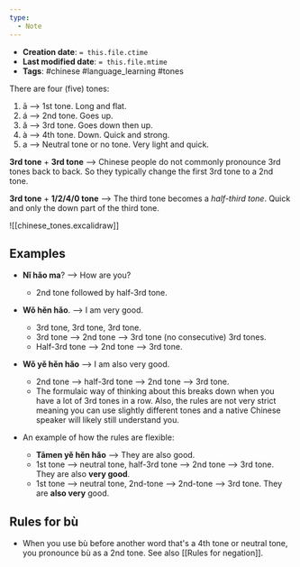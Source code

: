 ```yaml
---
type:
  - Note
---
```


* **Creation date**: `= this.file.ctime`
* **Last modified date**: `= this.file.mtime`
* **Tags**: #chinese #language_learning #tones

There are four (five) tones:

1. ā --> 1st tone. Long and flat.
2. á --> 2nd tone. Goes up.
3. ǎ --> 3rd tone. Goes down then up.
4. à --> 4th tone. Down. Quick and strong.
5. a --> Neutral tone or no tone. Very light and quick.

**3rd tone** + **3rd tone** --> Chinese people do not commonly pronounce 3rd tones back to back. So they typically change the first 3rd tone to a 2nd tone.

**3rd tone** + **1/2/4/0 tone** --> The third tone becomes a *half-third tone*. Quick and only the down part of the third tone.

![[chinese_tones.excalidraw]]

## Examples

* **Nǐ hǎo ma**? --> How are you?
	* 2nd tone followed by half-3rd tone.
	  
* **Wǒ hěn hǎo**. --> I am very good.
	* 3rd tone, 3rd tone, 3rd tone.
	* 3rd tone --> 2nd tone --> 3rd tone (no consecutive) 3rd tones.
	* Half-3rd tone --> 2nd tone --> 3rd tone.
	  
* **Wǒ yě hěn hǎo** --> I am also very good.
	* 2nd tone --> half-3rd tone --> 2nd tone --> 3rd tone.
	* The formulaic way of thinking about this breaks down when you have a lot of 3rd tones in a row. Also, the rules are not very strict meaning you can use slightly different tones and a native Chinese speaker will likely still understand you.
	  
* An example of how the rules are flexible:
	* **Tāmen yě hěn hǎo** --> They are also good.
	* 1st tone --> neutral tone, half-3rd tone --> 2nd tone --> 3rd tone. They are also **very good**.
	* 1st tone --> neutral tone, 2nd-tone --> 2nd-tone --> 3rd tone. They are **also very** good.

## Rules for bù

* When you use bù before another word that's a 4th tone or neutral tone, you pronounce bù as a 2nd tone.  See also [[Rules for negation]].